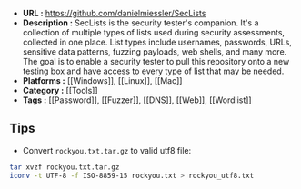 - **URL :** https://github.com/danielmiessler/SecLists
- **Description :** SecLists is the security tester's companion. It's a collection of multiple types of lists used during security assessments, collected in one place. List types include usernames, passwords, URLs, sensitive data patterns, fuzzing payloads, web shells, and many more. The goal is to enable a security tester to pull this repository onto a new testing box and have access to every type of list that may be needed.
- **Platforms :** [[Windows]], [[Linux]], [[Mac]]
- **Category :** [[Tools]]
- **Tags :** [[Password]], [[Fuzzer]], [[DNS]], [[Web]], [[Wordlist]]

## Tips

- Convert `rockyou.txt.tar.gz` to valid utf8 file:
```sh
tar xvzf rockyou.txt.tar.gz
iconv -t UTF-8 -f ISO-8859-15 rockyou.txt > rockyou_utf8.txt
```